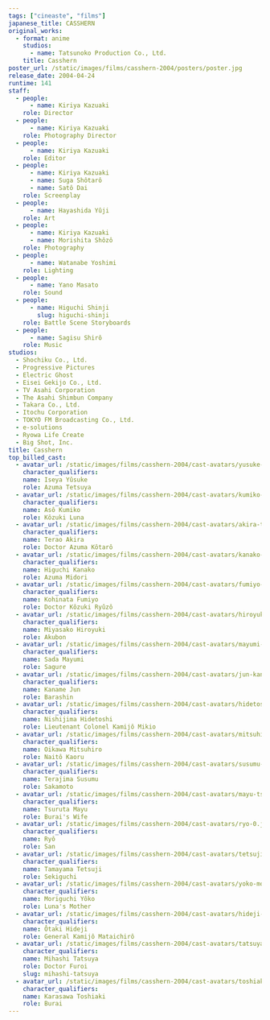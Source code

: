 ```yaml
---
tags: ["cineaste", "films"]
japanese_title: CASSHERN
original_works:
  - format: anime
    studios:
      - name: Tatsunoko Production Co., Ltd.
    title: Casshern
poster_url: /static/images/films/casshern-2004/posters/poster.jpg
release_date: 2004-04-24
runtime: 141
staff:
  - people:
      - name: Kiriya Kazuaki
    role: Director
  - people:
      - name: Kiriya Kazuaki
    role: Photography Director
  - people:
      - name: Kiriya Kazuaki
    role: Editor
  - people:
      - name: Kiriya Kazuaki
      - name: Suga Shôtarô
      - name: Satô Dai
    role: Screenplay
  - people:
      - name: Hayashida Yûji
    role: Art
  - people:
      - name: Kiriya Kazuaki
      - name: Morishita Shôzô
    role: Photography
  - people:
      - name: Watanabe Yoshimi
    role: Lighting
  - people:
      - name: Yano Masato
    role: Sound
  - people:
      - name: Higuchi Shinji
        slug: higuchi-shinji
    role: Battle Scene Storyboards
  - people:
      - name: Sagisu Shirô
    role: Music
studios:
  - Shochiku Co., Ltd.
  - Progressive Pictures
  - Electric Ghost
  - Eisei Gekijo Co., Ltd.
  - TV Asahi Corporation
  - The Asahi Shimbun Company
  - Takara Co., Ltd.
  - Itochu Corporation
  - TOKYO FM Broadcasting Co., Ltd.
  - e-solutions
  - Ryowa Life Create
  - Big Shot, Inc.
title: Casshern
top_billed_cast:
  - avatar_url: /static/images/films/casshern-2004/cast-avatars/yusuke-iseya-0.jpg
    character_qualifiers:
    name: Iseya Yûsuke
    role: Azuma Tetsuya
  - avatar_url: /static/images/films/casshern-2004/cast-avatars/kumiko-aso-0.jpg
    character_qualifiers:
    name: Asô Kumiko
    role: Kôzuki Luna
  - avatar_url: /static/images/films/casshern-2004/cast-avatars/akira-terao-0.jpg
    character_qualifiers:
    name: Terao Akira
    role: Doctor Azuma Kôtarô
  - avatar_url: /static/images/films/casshern-2004/cast-avatars/kanako-higuchi-0.jpg
    character_qualifiers:
    name: Higuchi Kanako
    role: Azuma Midori
  - avatar_url: /static/images/films/casshern-2004/cast-avatars/fumiyo-kohinata-0.jpg
    character_qualifiers:
    name: Kohinata Fumiyo
    role: Doctor Kôzuki Ryûzô
  - avatar_url: /static/images/films/casshern-2004/cast-avatars/hiroyuki-miyasako-0.jpg
    character_qualifiers:
    name: Miyasako Hiroyuki
    role: Akubon
  - avatar_url: /static/images/films/casshern-2004/cast-avatars/mayumi-sada-0.jpg
    character_qualifiers:
    name: Sada Mayumi
    role: Sagure
  - avatar_url: /static/images/films/casshern-2004/cast-avatars/jun-kaname-0.jpg
    character_qualifiers:
    name: Kaname Jun
    role: Barashin
  - avatar_url: /static/images/films/casshern-2004/cast-avatars/hidetoshi-nishijima-0.jpg
    character_qualifiers:
    name: Nishijima Hidetoshi
    role: Lieutenant Colonel Kamijô Mikio
  - avatar_url: /static/images/films/casshern-2004/cast-avatars/mitsuhiro-oikawa-0.jpg
    character_qualifiers:
    name: Oikawa Mitsuhiro
    role: Naitô Kaoru
  - avatar_url: /static/images/films/casshern-2004/cast-avatars/susumu-terajima-0.jpg
    character_qualifiers:
    name: Terajima Susumu
    role: Sakamoto
  - avatar_url: /static/images/films/casshern-2004/cast-avatars/mayu-tsuruta-0.jpg
    character_qualifiers:
    name: Tsuruta Mayu
    role: Burai's Wife
  - avatar_url: /static/images/films/casshern-2004/cast-avatars/ryo-0.jpg
    character_qualifiers:
    name: Ryô
    role: San
  - avatar_url: /static/images/films/casshern-2004/cast-avatars/tetsuji-tamayama-0.jpg
    character_qualifiers:
    name: Tamayama Tetsuji
    role: Sekiguchi
  - avatar_url: /static/images/films/casshern-2004/cast-avatars/yoko-moriguchi-0.jpg
    character_qualifiers:
    name: Moriguchi Yôko
    role: Luna's Mother
  - avatar_url: /static/images/films/casshern-2004/cast-avatars/hideji-otaki-0.jpg
    character_qualifiers:
    name: Ôtaki Hideji
    role: General Kamijô Mataichirô
  - avatar_url: /static/images/films/casshern-2004/cast-avatars/tatsuya-mihashi-0.jpg
    character_qualifiers:
    name: Mihashi Tatsuya
    role: Doctor Furoi
    slug: mihashi-tatsuya
  - avatar_url: /static/images/films/casshern-2004/cast-avatars/toshiaki-karasawa-0.jpg
    character_qualifiers:
    name: Karasawa Toshiaki
    role: Burai
---
```


